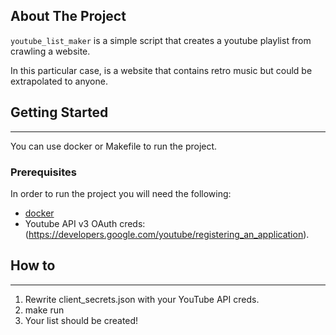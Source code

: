 <!-- ABOUT THE PROJECT -->
## About The Project
`youtube_list_maker` is a simple script that creates a youtube playlist from crawling a website.

In this particular case, is a website that contains retro music but could be extrapolated to anyone.

<!-- GETTING STARTED -->
## Getting Started
***
You can use docker or Makefile to run the project.
### Prerequisites
In order to run the project you will need the following:
* [docker](https://docs.docker.com/engine/install/)
* Youtube API v3 OAuth creds: (https://developers.google.com/youtube/registering_an_application).

## How to
***
1. Rewrite client_secrets.json with your YouTube API creds.
2. make run
3. Your list should be created!


